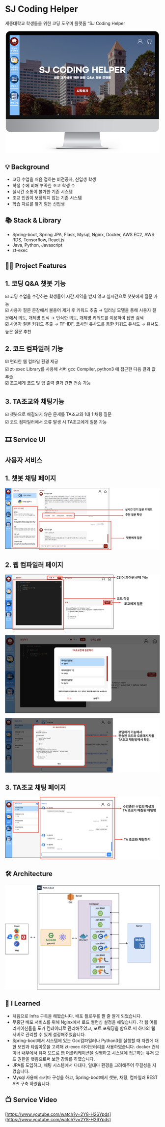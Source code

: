 # SJ Coding Helper

세종대학교 학생들을 위한 코딩 도우미 플랫폼 “SJ Coding Helper

![Untitled](https://github.com/TaesunPark/SejongCodingChatBot/blob/master/image/Untitled.png)

## 💡 Background

- 코딩 수업을 처음 접하는 비전공자, 신입생 학생
- 학생 수에 비해 부족한 조교 학생 수
- 실시간 소통이 불가한 기존 시스템
- 조교 인권이 보장되지 않는 기존 시스템
- 학습 자료를 찾기 힘든 신입생

## **📚 Stack & Library**

- Spring-boot, Spring JPA, Flask, Mysql, Nginx, Docker, AWS EC2, AWS RDS, Tensorflow, React.js
- Java, Python, Javascript
- zt-exec

## 👩‍💻 Project Features

## 1. 코딩 Q&A 챗봇 기능

<aside>
☑️ 코딩 수업을 수강하는 학생들이 시간 제약을 받지 않고 실시간으로 챗봇에게 질문 가능

</aside>

<aside>
☑️ 사용자 질문 문장에서 불용어 제거 후 키워드 추출 → 딥러닝 모델을 통해 사용자 질문에서 의도, 개체명 인식 → 인식한 의도, 개체명 키워드를 이용하여 답변 검색

</aside>

<aside>
☑️ 사용자 질문 키워드 추출 → TF-IDF, 코사인 유사도를 통한 키워드 유사도 → 유서도 높은 질문 추천

</aside>

## 2. 코드 컴파일러 기능

<aside>
☑️ 편리한 웹 컴파일 환경 제공

</aside>

<aside>
☑️ zt-exec Library를 사용해 서버 gcc Compiler, python3 에 접근한 다음 결과 값 추출

</aside>

<aside>
☑️ 조교에게 코드 및 입 출력 결과 간편 전송 가능

</aside>

## 3. TA조교와 채팅기능

<aside>
☑️ 챗봇으로 해결되지 않은 문제를 TA조교와 1대 1 채팅 질문

</aside>

<aside>
☑️ 코드 컴파일러에서 오류 발생 시 TA조교에게 질문 가능

</aside>

## 🎞️ Service UI

## 사용자 서비스

## 1. 챗봇 채팅 페이지

![Untitled](https://github.com/TaesunPark/SejongCodingChatBot/blob/master/image/Untitled%201.png)

## 2. 웹 컴파일러 페이지

![Untitled](https://github.com/TaesunPark/SejongCodingChatBot/blob/master/image/Untitled%202.png)

![Untitled](https://github.com/TaesunPark/SejongCodingChatBot/blob/master/image/Untitled%203.png)

![Untitled](https://github.com/TaesunPark/SejongCodingChatBot/blob/master/image/Untitled%204.png)

## 3. TA조교 채팅 페이지

![Untitled](https://github.com/TaesunPark/SejongCodingChatBot/blob/master/image/Untitled%205.png)

## 🛠️ Architecture

![Untitled](https://github.com/TaesunPark/SejongCodingChatBot/blob/master/image/Untitled%206.png)

## 💭 I Learned

- 처음으로 Infra 구축을 해봤습니다. 배포 플로우를 짤 줄 알게 되었습니다.
- 무중단 배포 서비스를 위해 Nginx에서 로드 밸런싱 설정을 해줬습니다. 각 웹 어플리케이션들을 도커 컨테이너로 관리해주었고, 포트 포워딩을 함으로 써 하나의 웹 서버로 관리할 수 있게 설정해주었습니다.
- Spring-boot에서 시스템에 있는 Gcc컴파일러나 Python3를 실행할 때 자원에 대한 보안과 타임아웃을 고려해 zt-exec 라이브러리를 사용하였습니다. docker 컨테이너 내부에서 유저 모드로 웹 어플리케이션을 실행하고 시스템에 접근하는 유저 모드 권한을 뺏음으로써 보안 강화를 하였습니다.
- JPA를 도입하고, 채팅 시스템에서 다대다, 일대다 환경을 고려해주어 무결성을 지켰습니다.
- Mysql 사용해 스키마 구성을 하고, Spring-boot에서 챗봇, 채팅, 컴파일러 REST API 구축 하였습니다.

## 📺 Service Video

[https://www.youtube.com/watch?v=2Y8-H26Ypds](https://www.youtube.com/watch?v=2Y8-H26Ypds)

